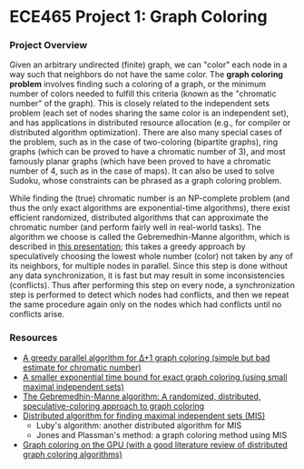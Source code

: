 # ECE465 Project 1: Graph Coloring

### Project Overview
Given an arbitrary undirected (finite) graph, we can "color" each node in
a way such that neighbors do not have the same color. The **graph coloring
problem** involves finding such a coloring of a graph, or the minimum
number of colors needed to fulfill this criteria (known as the "chromatic
number" of the graph). This is closely related to the independent sets
problem (each set of nodes sharing the same color is an independent set),
and has applications in distributed resource allocation (e.g., for
compiler or distributed algorithm optimization). There are also many special
cases of the problem, such as in the case of two-coloring (bipartite graphs),
ring graphs (which can be proved to have a chromatic number of 3), and
most famously planar graphs (which have been proved to have a chromatic number
of 4, such as in the case of maps). It can also be used to solve Sudoku,
whose constraints can be phrased as a graph coloring problem.

While finding the (true) chromatic number is an
NP-complete problem (and thus the only exact algorithms are
exponential-time algorithms), there exist efficient randomized, distributed
algorithms that can approximate the chromatic number (and perform fairly
well in real-world tasks). The algorithm we choose is called the
Gebremedhin-Manne algorithm, which is described in [this presentation][1];
this takes a greedy approach by speculatively choosing the lowest
whole number (color) not taken by any of its neighbors, for multiple
nodes in parallel. Since this step is done without any data synchronization,
it is fast but may result in some inconsistencies (conflicts). Thus
after performing this step on every node, a synchronization step is performed
to detect which nodes had conflicts, and then we repeat the same procedure
again only on the nodes which had conflicts until no conflicts arise.

### Resources

- [A greedy parallel algorithm for Δ+1 graph coloring
  (simple but bad estimate for chromatic number)][2]
- [A smaller exponential time bound for exact graph coloring (using
  small maximal independent sets)][4]
- [The Gebremedhin-Manne algorithm: A randomized, distributed,
  speculative-coloring approach to graph coloring][5]
- [Distributed algorithm for finding maximal independent sets (MIS)][3]
    - Luby's algorithm: another distributed algorithm for MIS
    - Jones and Plassman's method: a graph coloring method using MIS
- [Graph coloring on the GPU (with a good literature review of distributed
  graph coloring algorithms)][6]

[1]: https://www.osti.gov/servlets/purl/1246285
[2]: https://stanford.edu/~rezab/classes/cme323/S16/projects_reports/bae.pdf
[3]: https://tik-old.ee.ethz.ch/file//2be1291694b1730bba83f7fa18d9e0f2/podc08SW.pdf
[4]: https://arxiv.org/pdf/cs/0011009.pdf
[5]: https://cscapes.cs.purdue.edu/coloringpage/abstracts/euro05.pdf
[6]: https://people.eecs.berkeley.edu/~aydin/coloring.pdf 